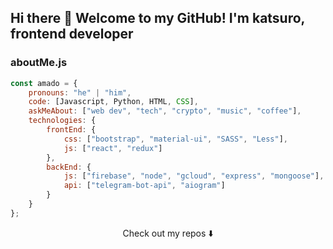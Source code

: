 ## Hi there 👋 Welcome to my GitHub! I'm katsuro, frontend developer



### aboutMe.js

```javascript
const amado = {
    pronouns: "he" | "him",
    code: [Javascript, Python, HTML, CSS],
    askMeAbout: ["web dev", "tech", "crypto", "music", "coffee"],
    technologies: {
        frontEnd: {
            css: ["bootstrap", "material-ui", "SASS", "Less"],
            js: ["react", "redux"]
        },
        backEnd: {
            js: ["firebase", "node", "gcloud", "express", "mongoose"],
            api: ["telegram-bot-api", "aiogram"]
        }        
    }
};
```

<p align="center">
Check out my repos ⬇️  
</p>
